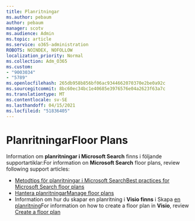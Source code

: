 ```yaml
---
title: Planritningar
ms.author: pebaum
author: pebaum
manager: scotv
ms.audience: Admin
ms.topic: article
ms.service: o365-administration
ROBOTS: NOINDEX, NOFOLLOW
localization_priority: Normal
ms.collection: Adm_O365
ms.custom:
- "9003034"
- "5789"
ms.openlocfilehash: 265db958b856bf06ac9344662070370e2be0a92c
ms.sourcegitcommit: 8bc60ec34bc1e40685e3976576e04a2623f63a7c
ms.translationtype: MT
ms.contentlocale: sv-SE
ms.lasthandoff: 04/15/2021
ms.locfileid: "51836405"
---
```

# <a name="floor-plans"></a><span data-ttu-id="40610-102">Planritningar</span><span class="sxs-lookup"><span data-stu-id="40610-102">Floor Plans</span></span>

<span data-ttu-id="40610-103">Information om **planritningar i Microsoft Search**  finns i följande supportartiklar:</span><span class="sxs-lookup"><span data-stu-id="40610-103">For information on **Microsoft Search**  floor plans, review following support articles:</span></span>
- [<span data-ttu-id="40610-104">Metodtips för planritningar i Microsoft Search</span><span class="sxs-lookup"><span data-stu-id="40610-104">Best practices for Microsoft Search floor plans</span></span>](https://docs.microsoft.com/microsoftsearch/floorplans-bestpractices)  
- [<span data-ttu-id="40610-105">Hantera planritningar</span><span class="sxs-lookup"><span data-stu-id="40610-105">Manage floor plans</span></span>](https://docs.microsoft.com/microsoftsearch/manage-floorplans)  
- <span data-ttu-id="40610-106">Information om hur du skapar en planritning i  **Visio finns** i Skapa [en planritning](https://support.office.com/article/create-a-floor-plan-ec17da08-64aa-4ead-9b9b-35e821645791)</span><span class="sxs-lookup"><span data-stu-id="40610-106">For information on how to create a floor plan in  **Visio**, review [Create a floor plan](https://support.office.com/article/create-a-floor-plan-ec17da08-64aa-4ead-9b9b-35e821645791)</span></span>